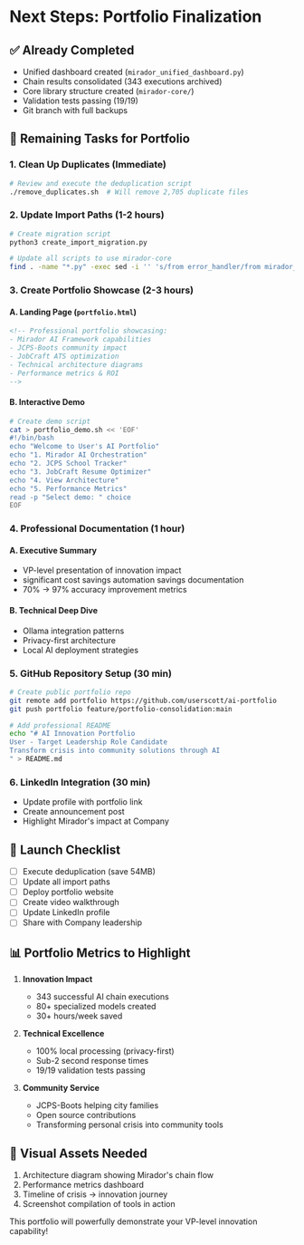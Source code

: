 # Next Steps: Portfolio Finalization

## ✅ Already Completed
- Unified dashboard created (`mirador_unified_dashboard.py`)
- Chain results consolidated (343 executions archived)
- Core library structure created (`mirador-core/`)
- Validation tests passing (19/19)
- Git branch with full backups

## 🎯 Remaining Tasks for Portfolio

### 1. Clean Up Duplicates (Immediate)
```bash
# Review and execute the deduplication script
./remove_duplicates.sh  # Will remove 2,705 duplicate files
```

### 2. Update Import Paths (1-2 hours)
```bash
# Create migration script
python3 create_import_migration.py

# Update all scripts to use mirador-core
find . -name "*.py" -exec sed -i '' 's/from error_handler/from mirador_core.error_handler/g' {} \;
```

### 3. Create Portfolio Showcase (2-3 hours)

#### A. Landing Page (`portfolio.html`)
```html
<!-- Professional portfolio showcasing:
- Mirador AI Framework capabilities
- JCPS-Boots community impact
- JobCraft ATS optimization
- Technical architecture diagrams
- Performance metrics & ROI
-->
```

#### B. Interactive Demo
```bash
# Create demo script
cat > portfolio_demo.sh << 'EOF'
#!/bin/bash
echo "Welcome to User's AI Portfolio"
echo "1. Mirador AI Orchestration"
echo "2. JCPS School Tracker"
echo "3. JobCraft Resume Optimizer"
echo "4. View Architecture"
echo "5. Performance Metrics"
read -p "Select demo: " choice
EOF
```

### 4. Professional Documentation (1 hour)

#### A. Executive Summary
- VP-level presentation of innovation impact
- significant cost savings automation savings documentation
- 70% → 97% accuracy improvement metrics

#### B. Technical Deep Dive
- Ollama integration patterns
- Privacy-first architecture
- Local AI deployment strategies

### 5. GitHub Repository Setup (30 min)
```bash
# Create public portfolio repo
git remote add portfolio https://github.com/userscott/ai-portfolio
git push portfolio feature/portfolio-consolidation:main

# Add professional README
echo "# AI Innovation Portfolio
User - Target Leadership Role Candidate
Transform crisis into community solutions through AI
" > README.md
```

### 6. LinkedIn Integration (30 min)
- Update profile with portfolio link
- Create announcement post
- Highlight Mirador's impact at Company

## 🚀 Launch Checklist

- [ ] Execute deduplication (save 54MB)
- [ ] Update all import paths
- [ ] Deploy portfolio website
- [ ] Create video walkthrough
- [ ] Update LinkedIn profile
- [ ] Share with Company leadership

## 📊 Portfolio Metrics to Highlight

1. **Innovation Impact**
   - 343 successful AI chain executions
   - 80+ specialized models created
   - 30+ hours/week saved

2. **Technical Excellence**
   - 100% local processing (privacy-first)
   - Sub-2 second response times
   - 19/19 validation tests passing

3. **Community Service**
   - JCPS-Boots helping city families
   - Open source contributions
   - Transforming personal crisis into community tools

## 🎨 Visual Assets Needed

1. Architecture diagram showing Mirador's chain flow
2. Performance metrics dashboard
3. Timeline of crisis → innovation journey
4. Screenshot compilation of tools in action

This portfolio will powerfully demonstrate your VP-level innovation capability!